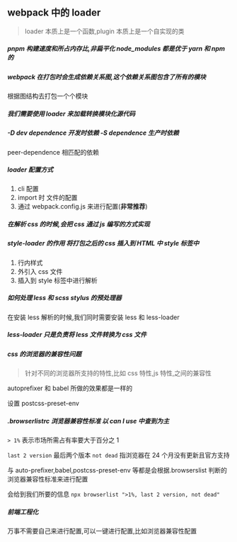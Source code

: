 ## webpack 中的 loader

> loader 本质上是一个函数,plugin 本质上是一个自实现的类

##### pnpm 构建速度和所占内存比,非扁平化 node_modules 都是优于 yarn 和 npm 的

##### **webpack 在打包时会生成依赖关系图**,这个依赖关系图包含了所有的模块

根据图结构去打包一个个模块

##### 我们需要使用 loader 来加载转换模块化源代码

##### -D dev dependence 开发时依赖 -S dependence 生产时依赖

peer-dependence 相匹配的依赖

##### loader 配置方式

1. cli 配置
2. import 时 文件的配置
3. 通过 webpack.config.js 来进行配置(**非常推荐**)

##### 在解析 css 的时候,会把 css 通过 js 编写的方式实现

##### style-loader 的作用 将打包之后的 css 插入到 HTML 中 style 标签中

1. 行内样式
2. 外引入 css 文件
3. 插入到 style 标签中进行解析

##### 如何处理 less 和 scss stylus 的预处理器

在安装 less 解析的时候,我们同时需要安装 less 和 less-loader

##### less-loader 只是负责将 less 文件转换为 css 文件

##### css 的浏览器的兼容性问题

> 针对不同的浏览器所支持的特性,比如 css 特性,js 特性,之间的兼容性

autoprefixer 和 babel 所做的效果都是一样的

设置 postcss-preset-env

##### .browserlistrc 浏览器兼容性标准 以 **can I use 中查到为主**

`> 1%` 表示市场所需占有率要大于百分之 1

`last 2 version` 最后两个版本 `not dead` 指浏览器在 24 个月没有更新且官方支持

与 auto-prefixer,babel,postcss-preset-env 等都是会根据.browserslist 判断的浏览器兼容性标准来进行配置

会给到我们所要的信息 `npx browserlist ">1%, last 2 version, not dead"`

##### 前端工程化

万事不需要自己来进行配置,可以一键进行配置,比如浏览器兼容性配置
